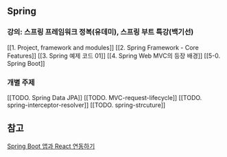 ## Spring
### 강의: 스프링 프레임워크 정복(유데미), 스프링 부트 특강(백기선)
[[1. Project, framework and modules]]
[[2. Spring Framework - Core Features]]
[[3. Spring 예제 코드 01]]
[[4. Spring Web MVC의 등장 배경]]
[[5-0. Spring Boot]]
### 개별 주제
[[TODO. Spring Data JPA]]
[[TODO. MVC-request-lifecycle]]
[[TODO. spring-interceptor-resolver]]
[[TODO. spring-strcuture]]


## 참고
[Spring Boot 앱과 React 연동하기](https://bright-landscape.tistory.com/404)